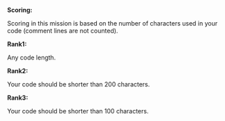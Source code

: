 **Scoring:**

Scoring in this mission is based on the number of characters used in your code 
(comment lines are not counted). 

**Rank1:**
 
Any code length.

**Rank2:**

Your code should be shorter than 200 characters.

**Rank3:**

Your code should be shorter than 100 characters.
